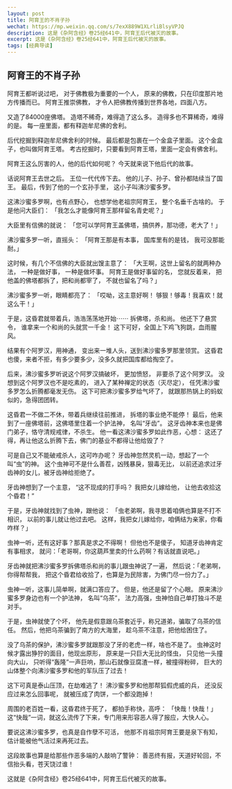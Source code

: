 ```yaml
---
layout: post
title: 阿育王的不肖子孙
wechat: https://mp.weixin.qq.com/s/7exX889W1XLrliBlsyVPJQ
description: 这是《杂阿含经》卷25经641中，阿育王后代被灭的故事。
excerpt: 这是《杂阿含经》卷25经641中，阿育王后代被灭的故事。
tags: [经典导读]
---
```


## 阿育王的不肖子孙

阿育王都听说过吧，
对于佛教极为重要的一个人，
原来的佛教，只在印度那片地方传播而已。
阿育王推崇佛教，
才令人把佛教传播到世界各地，四面八方。

又造了84000座佛塔。
造塔不稀奇，难得造了这么多。
造得多也不算稀奇，难得的是。
每一座里面，都有释迦牟尼佛的舍利。

后代挖掘到释迦牟尼佛舍利的时候。
最后都是包裹在一个金盒子里面。
这个金盒子，也叫做阿育王塔。
考古挖掘时，只要看到阿育王塔，里面一定会有佛舍利。

阿育王这么厉害的人，他的后代如何呢？
今天就来说下他后代的故事。

话说阿育王去世之后。
王位一代代传下去。
他的儿子、孙子、曾孙都陆续当了国王。
最后，传到了他的一个玄孙手里，
这小子叫沸沙蜜多罗。

这沸沙蜜多罗啊，也有点野心，
也想学他老祖宗阿育王，
整个名垂千古啥的。
于是他问大臣们：
「我怎么才能像阿育王那样留名青史呢？」

大臣里有信佛的就说：
「您可以学阿育王盖佛塔，搞供养，那功德，老大了！」

沸沙蜜多罗一听，直摇头：
「阿育王那是有本事，
国库里有的是钱，
我可没那能耐。」

这时候，有几个不信佛的大臣就出馊主意了：
「大王啊，这世上留名的就两种办法，
一种是做好事，
一种是做坏事。
阿育王是做好事留的名，
您就反着来，
把他盖的佛塔都拆了，把和尚都宰了，
不就也留名了吗？」

沸沙蜜多罗一听，眼睛都亮了：
「哎呦，这主意好啊！
够狠！够毒！我喜欢！就这么干！」

于是，这昏君就带着兵，浩浩荡荡地开始⋯⋯
拆佛塔，杀和尚。
他还下了悬赏令，
谁拿来一个和尚的头就赏一千金！
这下可好，全国上下鸡飞狗跳，血雨腥风。

结果有个阿罗汉，用神通，
变出来一堆人头，送到沸沙蜜多罗那里领赏。
这昏君也傻，来者不拒，有多少要多少，没多久就把国库都给掏空了。

后来，沸沙蜜多罗听说这个阿罗汉搞破坏，
更加愤怒，
非要杀了这个阿罗汉。
没想到这个阿罗汉也不是吃素的，
进入了某种禅定的状态（灭尽定），
任凭沸沙蜜多罗怎么折腾都毫发无伤。
这下可把沸沙蜜多罗给气坏了，
就跟那热锅上的蚂蚁似的，急得团团转。

这昏君一不做二不休，带着兵继续往前推进，
拆塔的事业绝不能停！
最后，他来到了一座佛塔前，这佛塔里住着一个护法神，
名叫“牙齿”。
这牙齿神本来也是佛门弟子，恪守清规戒律，不杀生。
他一看这沸沙蜜多罗如此作恶，心想：
这还了得，再让他这么折腾下去，佛门的基业不都得让他给毁了？

可是自己又不能破戒杀人，这可咋办呢？
牙齿神忽然灵机一动，想起了一个叫“虫”的神。
这个虫神可不是什么善茬，凶残暴戾，狠毒无比，
以前还追求过牙齿神的女儿，被牙齿神给拒绝了。

牙齿神想到了一个主意，
“这不现成的打手吗？
我把女儿嫁给他，
让他去收拾这个昏君！”

于是，牙齿神就找到了虫神，跟他说：
「虫老弟啊，我寻思着咱俩也算是不打不相识，
以前的事儿就让他过去吧。
这样，我把女儿嫁给你，咱俩结为亲家，你看咋样？」

虫神一听，还有这好事？那真是求之不得啊！
但他也不是傻子，
知道牙齿神肯定有事相求，
就问：「老哥啊，你这葫芦里卖的什么药啊？有话就直说吧。」

牙齿神就把沸沙蜜多罗拆佛塔杀和尚的事儿跟虫神说了一遍，
然后说：「老弟啊，你得帮帮我，
把这个昏君给收拾了，也算是为民除害，为佛门尽一份力了。」

虫神一听，这事儿简单啊，就满口答应了。
但是，他还是留了个心眼。
原来沸沙蜜多罗身边也有一个护法神，
名叫“乌茶”，
法力高强，虫神怕自己单打独斗不是对手。

于是，虫神就使了个坏，
他先是假意跟乌茶套近乎，称兄道弟，骗取了乌茶的信任。
然后，他把乌茶骗到了南方的大海里，
趁乌茶不注意，把他给困住了。

没了乌茶的保护，沸沙蜜多罗就跟那没了牙的老虎一样，啥也不是了。
虫神这时候才露出狰狞的面目，他现出原形，
原来是一只巨大无比的怪虫，
只见他一头撞向大山，
只听得“轰隆”一声巨响，那山石就像豆腐渣一样，被撞得粉碎，
巨大的山体整个向沸沙蜜多罗和他的军队压了过去！

这下可真是泰山压顶，在劫难逃了！
沸沙蜜多罗和他那帮狐假虎威的兵，
还没反应过来怎么回事呢，
就被压成了肉饼，一个都没跑掉！

周围的老百姓一看，这昏君终于死了，
都拍手称快，高呼：
「快哉！快哉！」
这“快哉”一词，就这么流传了下来，专门用来形容恶人得了报应，大快人心。

要说这沸沙蜜多罗，也真是自作孽不可活，
他那不肖祖宗阿育王要是泉下有知，
估计能被他气活过来再死过去。

这段故事也算是给那些作恶多端的人敲响了警钟：
善恶终有报，天道好轮回，不信抬头看，苍天饶过谁！

这就是《杂阿含经》卷25经641中，阿育王后代被灭的故事。

